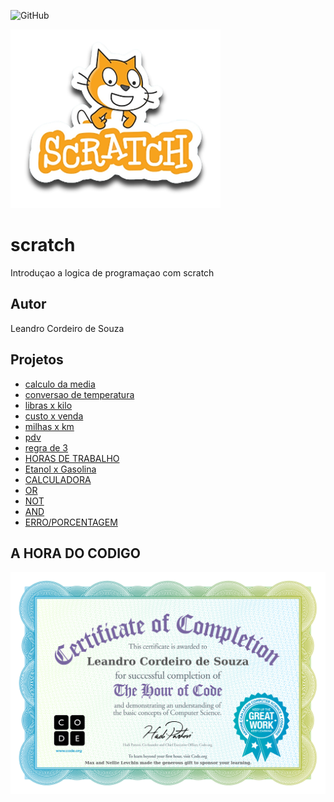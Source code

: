 ![GitHub](https://img.shields.io/github/license/leandrocsouza12/scratch?style=plastic)

![Scratch](https://github.com/leandrocsouza12/scratch/blob/main/assets/icons/scratch.png)

# scratch
Introduçao a logica de programaçao com scratch
## Autor
Leandro Cordeiro de Souza

## Projetos
- [calculo da media](https://scratch.mit.edu/projects/881967013/)
- [conversao de temperatura](https://scratch.mit.edu/projects/882921533/)
- [libras x kilo](https://scratch.mit.edu/projects/884623502/)
- [custo x venda](https://scratch.mit.edu/projects/884629932/)
- [milhas x km](https://scratch.mit.edu/projects/884617829/)
- [pdv](https://scratch.mit.edu/projects/883235893/)
- [regra de 3](https://scratch.mit.edu/projects/882923231/)
- [HORAS DE TRABALHO](https://scratch.mit.edu/projects/885215194/)
- [Etanol x Gasolina](https://scratch.mit.edu/projects/887262458/)
- [CALCULADORA](https://scratch.mit.edu/projects/888438592/editor)
- [OR](https://scratch.mit.edu/projects/888080435/)
- [NOT](https://scratch.mit.edu/projects/888070732/)
- [AND](https://scratch.mit.edu/projects/888051271/)
- [ERRO/PORCENTAGEM](https://scratch.mit.edu/projects/901698315/)

## A HORA DO CODIGO
![CERTIFICADO](https://github.com/leandrocsouza12/scratch/blob/main/assets/icons/certificado.jpg)
